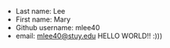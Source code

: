 * Last name: Lee
* First name: Mary
* Github username: mlee40
* email: mlee40@stuy.edu
HELLO WORLD!! :)))
